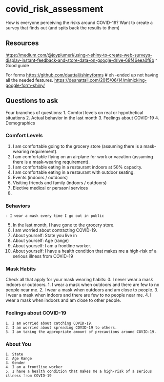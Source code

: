 # covid_risk_assessment
How is everyone perceiving the risks around COVID-19? Want to create a survey that finds out (and spits back the results to them)

## Resources
https://medium.com/@joyplumeri/using-r-shiny-to-create-web-surveys-display-instant-feedback-and-store-data-on-google-drive-68f46eea0f8b
^ Good guide

For forms
https://github.com/daattali/shinyforms # eh -ended up not having all the needed features.
https://deanattali.com/2015/06/14/mimicking-google-form-shiny/


## Questions to ask
Four branches of questions:
	1. Comfort levels on real or hypothetical situations
	2. Actual behavior in the last month
	3. Feelings about COVID-19
	4. Demographics

### Comfort Levels
  1. I am comfortable going to the grocery store (assuming there is a mask-wearing requirement).
  2. I am comfortable flying on an airplane for work or vacation (assuming there is a mask-wearing requirement).
  3. I am comfortable eating in a restaurant indoors at 50% capacity.
  4. I am comfortable eating in a restaurant with outdoor seating.
  5. Events (indoors / outdoors)
  6. Visiting friends and family (indoors / outdoors)
  7. Elective medical or persaonl services
  8. 
  

### Behaviors
	- I wear a mask every time I go out in public
  5. In the last month, I have gone to the grocery store.
  6. I am worried about contracting COVID-19.
  7. About yourself: State you live in
  8. About yourself: Age (range)
  9. About yourself: I am a frontline worker.
  10. About yourself: I have a health condition that makes me a high-risk of a serious illness from COVID-19
  
### Mask Habits
Check all that apply for your mask wearing habits:
	0. I never wear a mask indoors or outdoors.
	1. I wear a mask when outdoors and there are few to no people near me.
	2. I wear a mask when outdoors and am close to people.
	3. I wear a mask when indoors and there are few to no people near me.
	4. I wear a mask when indoors and am close to other people.

	
### Feelings about COVID-19
	1. I am worried about catching COVID-19.
	2. I am worried about spreading COVID-19 to others.
	3. I am taking the appropriate amount of precautions around COVID-19.

### About You
	1. State
	2. Age Range
	3. Gender
	4. I am a frontline worker
	5. I have a health condition that makes me a high-risk of a serious illness from COVID-19

